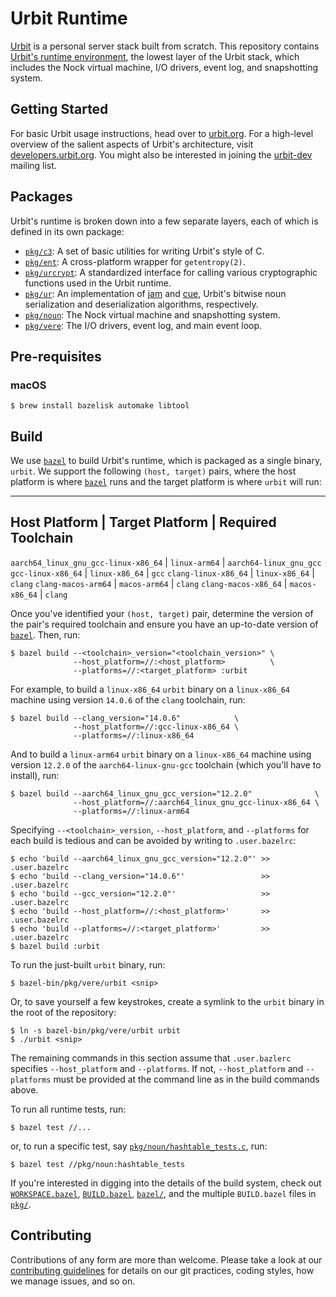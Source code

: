 # Urbit Runtime

[Urbit][urbit] is a personal server stack built from scratch. This repository
contains [Urbit's runtime environment][vere], the lowest layer of the Urbit
stack, which includes the Nock virtual machine, I/O drivers, event log, and
snapshotting system.

## Getting Started

For basic Urbit usage instructions, head over to [urbit.org][getting-started].
For a high-level overview of the salient aspects of Urbit's architecture, visit
[developers.urbit.org][technical-reference]. You might also be interested in
joining the [urbit-dev][mailing-list] mailing list.

## Packages

Urbit's runtime is broken down into a few separate layers, each of which is
defined in its own package:

- [`pkg/c3`](pkg/c3): A set of basic utilities for writing Urbit's style of C.
- [`pkg/ent`](pkg/ent): A cross-platform wrapper for `getentropy(2)`.
- [`pkg/urcrypt`](pkg/urcrypt): A standardized interface for calling various
  cryptographic functions used in the Urbit runtime.
- [`pkg/ur`](pkg/ur): An implementation of [jam][jam] and [cue][cue], Urbit's
  bitwise noun serialization and deserialization algorithms, respectively.
- [`pkg/noun`](pkg/noun): The Nock virtual machine and snapshotting system.
- [`pkg/vere`](pkg/vere): The I/O drivers, event log, and main event loop.

## Pre-requisites

### macOS

```console
$ brew install bazelisk automake libtool
```

## Build

We use [`bazel`][bazel] to build Urbit's runtime, which is packaged as a single
binary, `urbit`. We support the following `(host, target)` pairs, where the host
platform is where [`bazel`][bazel] runs and the target platform is where `urbit`
will run:

--------------------------------------------------------------------------------
 Host Platform                        | Target Platform | Required Toolchain
--------------------------------------------------------------------------------
 `aarch64_linux_gnu_gcc-linux-x86_64` | `linux-arm64`   | `aarch64-linux_gnu_gcc`
 `gcc-linux-x86_64`                   | `linux-x86_64`  | `gcc`
 `clang-linux-x86_64`                 | `linux-x86_64`  | `clang`
 `clang-macos-arm64`                  | `macos-arm64`   | `clang`
 `clang-macos-x86_64`                 | `macos-x86_64`  | `clang`

Once you've identified your `(host, target)` pair, determine the version of the
pair's required toolchain and ensure you have an up-to-date version of
[`bazel`][bazel]. Then, run:

```console
$ bazel build --<toolchain>_version="<toolchain_version>" \
              --host_platform=//:<host_platform>          \
              --platforms=//:<target_platform> :urbit
```

For example, to build a `linux-x86_64` `urbit` binary on a `linux-x86_64`
machine using version `14.0.6` of the `clang` toolchain, run:

```console
$ bazel build --clang_version="14.0.6"            \
              --host_platform=//:gcc-linux-x86_64 \
              --platforms=//:linux-x86_64
```

And to build a `linux-arm64` `urbit` binary on a `linux-x86_64` machine using
version `12.2.0` of the `aarch64-linux-gnu-gcc` toolchain (which you'll have to
install), run:

```console
$ bazel build --aarch64_linux_gnu_gcc_version="12.2.0"              \
              --host_platform=//:aarch64_linux_gnu_gcc-linux-x86_64 \
              --platforms=//:linux-arm64
```

Specifying `--<toolchain>_version`, `--host_platform`, and `--platforms` for
each build is tedious and can be avoided by writing to `.user.bazelrc`:

```console
$ echo 'build --aarch64_linux_gnu_gcc_version="12.2.0"' >> .user.bazelrc
$ echo 'build --clang_version="14.0.6"'                 >> .user.bazelrc
$ echo 'build --gcc_version="12.2.0"'                   >> .user.bazelrc
$ echo 'build --host_platform=//:<host_platform>'       >> .user.bazelrc
$ echo 'build --platforms=//:<target_platform>'         >> .user.bazelrc
$ bazel build :urbit
```

To run the just-built `urbit` binary, run:

```console
$ bazel-bin/pkg/vere/urbit <snip>
```

Or, to save yourself a few keystrokes, create a symlink to the `urbit` binary in
the root of the repository:

```console
$ ln -s bazel-bin/pkg/vere/urbit urbit
$ ./urbit <snip>
```

The remaining commands in this section assume that `.user.bazlerc` specifies
`--host_platform` and `--platforms`. If not, `--host_platform` and `--platforms`
must be provided at the command line as in the build commands above.

To run all runtime tests, run:

```console
$ bazel test //...
```

or, to run a specific test, say
[`pkg/noun/hashtable_tests.c`](pkg/noun/hashtable_tests.c), run:

```console
$ bazel test //pkg/noun:hashtable_tests
```

If you're interested in digging into the details of the build system, check out
[`WORKSPACE.bazel`](WORKSPACE.bazel), [`BUILD.bazel`](BUILD.bazel),
[`bazel/`](bazel), and the multiple `BUILD.bazel` files in [`pkg/`](pkg).

## Contributing

Contributions of any form are more than welcome. Please take a look at our
[contributing guidelines][contributing] for details on our git practices, coding
styles, how we manage issues, and so on.

[bazel]: https://bazel.build
[contributing]: https://github.com/urbit/urbit/blob/master/CONTRIBUTING.md
[cue]: https://developers.urbit.org/reference/hoon/stdlib/2p#cue
[getting-started]: https://urbit.org/getting-started
[jam]: https://developers.urbit.org/reference/hoon/stdlib/2p#jam
[mailing-list]: https://groups.google.com/a/urbit.org/forum/#!forum/dev
[urbit]: https://urbit.org
[vere]: https://developers.urbit.org/reference/glossary/vere
[technical-reference]: https://developers.urbit.org/reference
